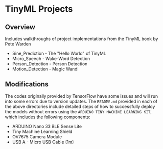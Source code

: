 # TinyML Projects

## Overview
Includes walkthroughs of project implementations from the TinyML book by Pete Warden
- Sine_Prediction - The "Hello World" of TinyML
- Micro_Speech - Wake-Word Detection
- Person_Detection - Person Detection
- Motion_Detection - Magic Wand

## Modifications
The codes originally provided by TensorFlow have some issues and will run into some errors due to version updates. The `README.md` provided in each of the above directories include detailed steps of how to successfully deploy the models without errors using the `ARDUINO TINY MACHINE LEARNING KIT`, which includes the following components:
- ARDUINO Nano 33 BLE Sense Lite
- Tiny Machine Learning Shield
- OV7675 Camera Module
- USB A - Micro USB Cable (1m)
